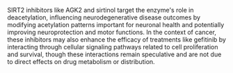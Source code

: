 SIRT2 inhibitors like AGK2 and sirtinol target the enzyme's role in deacetylation, influencing neurodegenerative disease outcomes by modifying acetylation patterns important for neuronal health and potentially improving neuroprotection and motor functions. In the context of cancer, these inhibitors may also enhance the efficacy of treatments like gefitinib by interacting through cellular signaling pathways related to cell proliferation and survival, though these interactions remain speculative and are not due to direct effects on drug metabolism or distribution.